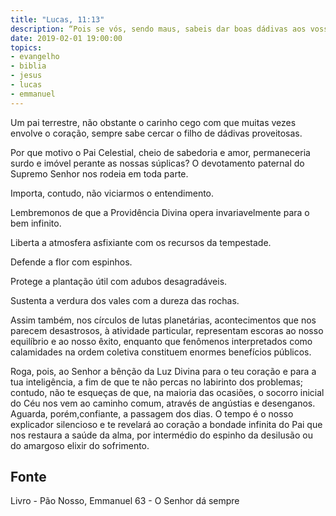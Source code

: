 ```yaml
---
title: "Lucas, 11:13"
description: “Pois se vós, sendo maus, sabeis dar boas dádivas aos vossos filhos, quanto mais dará o Pai Celestial o Espírito Santo aqueles que lho pedirem?” - Jesus
date: 2019-02-01 19:00:00
topics: 
- evangelho
- biblia
- jesus
- lucas
- emmanuel
---
```


Um pai terrestre, não obstante o carinho cego com que muitas vezes
envolve o coração, sempre sabe cercar o filho de dádivas proveitosas.

Por que motivo o Pai Celestial, cheio de sabedoria e amor, permaneceria
surdo e imóvel perante as nossas súplicas?
O devotamento paternal do Supremo Senhor nos rodeia em toda parte.

Importa, contudo, não viciarmos o entendimento.

Lembremo­nos de que a Providência Divina opera invariavelmente para o
bem infinito.

Liberta a atmosfera asfixiante com os recursos da tempestade.

Defende a flor com espinhos.

Protege a plantação útil com adubos desagradáveis.

Sustenta a verdura dos vales com a dureza das rochas.

Assim também, nos círculos de lutas planetárias, acontecimentos que nos
parecem desastrosos, à atividade particular, representam escoras ao nosso equilíbrio
e ao nosso êxito, enquanto que fenômenos interpretados como calamidades na
ordem coletiva constituem enormes benefícios públicos.

Roga, pois, ao Senhor a bênção da Luz Divina para o teu coração e para a
tua inteligência, a fim de que te não percas no labirinto dos problemas; contudo, não
te esqueças de que, na maioria das ocasiões, o socorro inicial do Céu nos vem ao
caminho comum, através de angústias e desenganos. Aguarda, porém,confiante, a
passagem dos dias. O tempo é o nosso explicador silencioso e te revelará ao coração
a bondade infinita do Pai que nos restaura a saúde da alma, por intermédio do
espinho da desilusão ou do amargoso elixir do sofrimento.



## Fonte
Livro - Pão Nosso, Emmanuel
63 - O Senhor dá sempre

